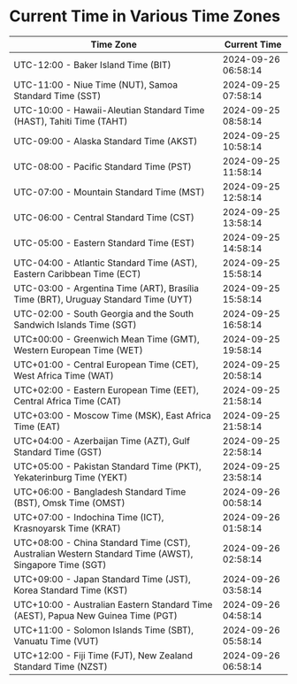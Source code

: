 # Current Time in Various Time Zones

| Time Zone | Current Time |
|-----------|--------------|
| UTC-12:00 - Baker Island Time (BIT) | 2024-09-26 06:58:14 |
| UTC-11:00 - Niue Time (NUT), Samoa Standard Time (SST) | 2024-09-25 07:58:14 |
| UTC-10:00 - Hawaii-Aleutian Standard Time (HAST), Tahiti Time (TAHT) | 2024-09-25 08:58:14 |
| UTC-09:00 - Alaska Standard Time (AKST) | 2024-09-25 10:58:14 |
| UTC-08:00 - Pacific Standard Time (PST) | 2024-09-25 11:58:14 |
| UTC-07:00 - Mountain Standard Time (MST) | 2024-09-25 12:58:14 |
| UTC-06:00 - Central Standard Time (CST) | 2024-09-25 13:58:14 |
| UTC-05:00 - Eastern Standard Time (EST) | 2024-09-25 14:58:14 |
| UTC-04:00 - Atlantic Standard Time (AST), Eastern Caribbean Time (ECT) | 2024-09-25 15:58:14 |
| UTC-03:00 - Argentina Time (ART), Brasília Time (BRT), Uruguay Standard Time (UYT) | 2024-09-25 15:58:14 |
| UTC-02:00 - South Georgia and the South Sandwich Islands Time (SGT) | 2024-09-25 16:58:14 |
| UTC±00:00 - Greenwich Mean Time (GMT), Western European Time (WET) | 2024-09-25 19:58:14 |
| UTC+01:00 - Central European Time (CET), West Africa Time (WAT) | 2024-09-25 20:58:14 |
| UTC+02:00 - Eastern European Time (EET), Central Africa Time (CAT) | 2024-09-25 21:58:14 |
| UTC+03:00 - Moscow Time (MSK), East Africa Time (EAT) | 2024-09-25 21:58:14 |
| UTC+04:00 - Azerbaijan Time (AZT), Gulf Standard Time (GST) | 2024-09-25 22:58:14 |
| UTC+05:00 - Pakistan Standard Time (PKT), Yekaterinburg Time (YEKT) | 2024-09-25 23:58:14 |
| UTC+06:00 - Bangladesh Standard Time (BST), Omsk Time (OMST) | 2024-09-26 00:58:14 |
| UTC+07:00 - Indochina Time (ICT), Krasnoyarsk Time (KRAT) | 2024-09-26 01:58:14 |
| UTC+08:00 - China Standard Time (CST), Australian Western Standard Time (AWST), Singapore Time (SGT) | 2024-09-26 02:58:14 |
| UTC+09:00 - Japan Standard Time (JST), Korea Standard Time (KST) | 2024-09-26 03:58:14 |
| UTC+10:00 - Australian Eastern Standard Time (AEST), Papua New Guinea Time (PGT) | 2024-09-26 04:58:14 |
| UTC+11:00 - Solomon Islands Time (SBT), Vanuatu Time (VUT) | 2024-09-26 05:58:14 |
| UTC+12:00 - Fiji Time (FJT), New Zealand Standard Time (NZST) | 2024-09-26 06:58:14 |
